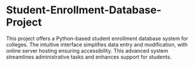 # Student-Enrollment-Database-Project
This project offers a Python-based student enrollment database system for colleges. The intuitive interface simplifies data entry and modification, with online server hosting ensuring accessibility. This advanced system streamlines administrative tasks and enhances support for students.
